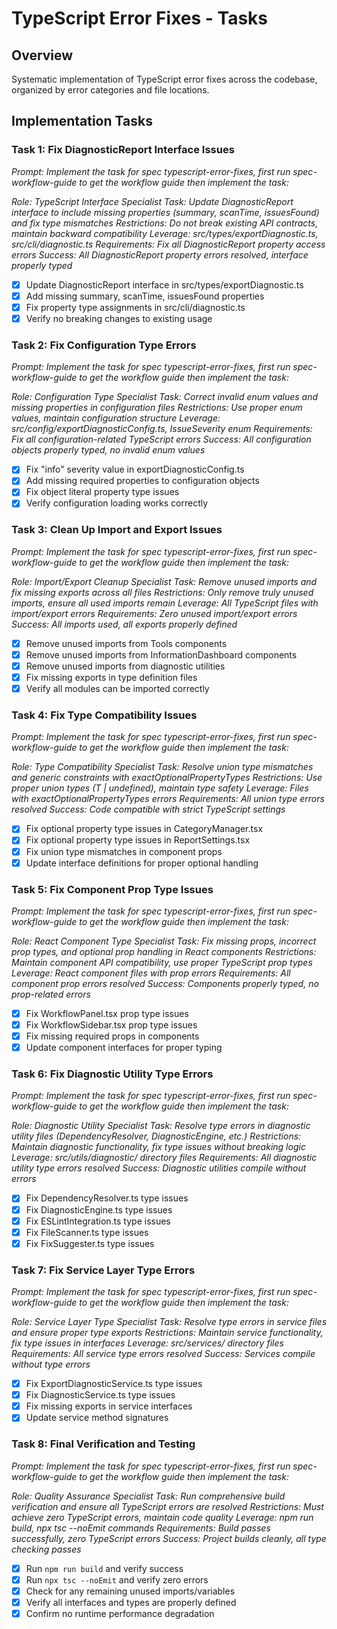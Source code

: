 # TypeScript Error Fixes - Tasks

## Overview
Systematic implementation of TypeScript error fixes across the codebase, organized by error categories and file locations.

## Implementation Tasks

### Task 1: Fix DiagnosticReport Interface Issues
_Prompt: Implement the task for spec typescript-error-fixes, first run spec-workflow-guide to get the workflow guide then implement the task:_

_Role: TypeScript Interface Specialist_
_Task: Update DiagnosticReport interface to include missing properties (summary, scanTime, issuesFound) and fix type mismatches_
_Restrictions: Do not break existing API contracts, maintain backward compatibility_
_Leverage: src/types/exportDiagnostic.ts, src/cli/diagnostic.ts_
_Requirements: Fix all DiagnosticReport property access errors_
_Success: All DiagnosticReport property errors resolved, interface properly typed_

- [x] Update DiagnosticReport interface in src/types/exportDiagnostic.ts
- [x] Add missing summary, scanTime, issuesFound properties
- [x] Fix property type assignments in src/cli/diagnostic.ts
- [x] Verify no breaking changes to existing usage

### Task 2: Fix Configuration Type Errors
_Prompt: Implement the task for spec typescript-error-fixes, first run spec-workflow-guide to get the workflow guide then implement the task:_

_Role: Configuration Type Specialist_
_Task: Correct invalid enum values and missing properties in configuration files_
_Restrictions: Use proper enum values, maintain configuration structure_
_Leverage: src/config/exportDiagnosticConfig.ts, IssueSeverity enum_
_Requirements: Fix all configuration-related TypeScript errors_
_Success: All configuration objects properly typed, no invalid enum values_

- [x] Fix "info" severity value in exportDiagnosticConfig.ts
- [x] Add missing required properties to configuration objects
- [x] Fix object literal property type issues
- [x] Verify configuration loading works correctly

### Task 3: Clean Up Import and Export Issues
_Prompt: Implement the task for spec typescript-error-fixes, first run spec-workflow-guide to get the workflow guide then implement the task:_

_Role: Import/Export Cleanup Specialist_
_Task: Remove unused imports and fix missing exports across all files_
_Restrictions: Only remove truly unused imports, ensure all used imports remain_
_Leverage: All TypeScript files with import/export errors_
_Requirements: Zero unused import/export errors_
_Success: All imports used, all exports properly defined_

- [x] Remove unused imports from Tools components
- [x] Remove unused imports from InformationDashboard components
- [x] Remove unused imports from diagnostic utilities
- [x] Fix missing exports in type definition files
- [x] Verify all modules can be imported correctly

### Task 4: Fix Type Compatibility Issues
_Prompt: Implement the task for spec typescript-error-fixes, first run spec-workflow-guide to get the workflow guide then implement the task:_

_Role: Type Compatibility Specialist_
_Task: Resolve union type mismatches and generic constraints with exactOptionalPropertyTypes_
_Restrictions: Use proper union types (T | undefined), maintain type safety_
_Leverage: Files with exactOptionalPropertyTypes errors_
_Requirements: All union type errors resolved_
_Success: Code compatible with strict TypeScript settings_

- [x] Fix optional property type issues in CategoryManager.tsx
- [x] Fix optional property type issues in ReportSettings.tsx
- [x] Fix union type mismatches in component props
- [x] Update interface definitions for proper optional handling

### Task 5: Fix Component Prop Type Issues
_Prompt: Implement the task for spec typescript-error-fixes, first run spec-workflow-guide to get the workflow guide then implement the task:_

_Role: React Component Type Specialist_
_Task: Fix missing props, incorrect prop types, and optional prop handling in React components_
_Restrictions: Maintain component API compatibility, use proper TypeScript prop types_
_Leverage: React component files with prop errors_
_Requirements: All component prop errors resolved_
_Success: Components properly typed, no prop-related errors_

- [x] Fix WorkflowPanel.tsx prop type issues
- [x] Fix WorkflowSidebar.tsx prop type issues
- [x] Fix missing required props in components
- [x] Update component interfaces for proper typing

### Task 6: Fix Diagnostic Utility Type Errors
_Prompt: Implement the task for spec typescript-error-fixes, first run spec-workflow-guide to get the workflow guide then implement the task:_

_Role: Diagnostic Utility Specialist_
_Task: Resolve type errors in diagnostic utility files (DependencyResolver, DiagnosticEngine, etc.)_
_Restrictions: Maintain diagnostic functionality, fix type issues without breaking logic_
_Leverage: src/utils/diagnostic/ directory files_
_Requirements: All diagnostic utility type errors resolved_
_Success: Diagnostic utilities compile without errors_

- [x] Fix DependencyResolver.ts type issues
- [x] Fix DiagnosticEngine.ts type issues
- [x] Fix ESLintIntegration.ts type issues
- [x] Fix FileScanner.ts type issues
- [x] Fix FixSuggester.ts type issues

### Task 7: Fix Service Layer Type Errors
_Prompt: Implement the task for spec typescript-error-fixes, first run spec-workflow-guide to get the workflow guide then implement the task:_

_Role: Service Layer Type Specialist_
_Task: Resolve type errors in service files and ensure proper type exports_
_Restrictions: Maintain service functionality, fix type issues in interfaces_
_Leverage: src/services/ directory files_
_Requirements: All service type errors resolved_
_Success: Services compile without type errors_

- [x] Fix ExportDiagnosticService.ts type issues
- [x] Fix DiagnosticService.ts type issues
- [x] Fix missing exports in service interfaces
- [x] Update service method signatures

### Task 8: Final Verification and Testing
_Prompt: Implement the task for spec typescript-error-fixes, first run spec-workflow-guide to get the workflow guide then implement the task:_

_Role: Quality Assurance Specialist_
_Task: Run comprehensive build verification and ensure all TypeScript errors are resolved_
_Restrictions: Must achieve zero TypeScript errors, maintain code quality_
_Leverage: npm run build, npx tsc --noEmit commands_
_Requirements: Build passes successfully, zero TypeScript errors_
_Success: Project builds cleanly, all type checking passes_

- [x] Run `npm run build` and verify success
- [x] Run `npx tsc --noEmit` and verify zero errors
- [x] Check for any remaining unused imports/variables
- [x] Verify all interfaces and types are properly defined
- [x] Confirm no runtime performance degradation